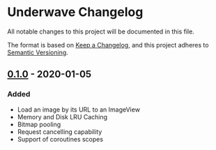  # Underwave Changelog
All notable changes to this project will be documented in this file.

The format is based on [Keep a Changelog](https://keepachangelog.com/en/1.0.0/),
and this project adheres to [Semantic Versioning](https://semver.org/spec/v2.0.0.html).
 
## [0.1.0] - 2020-01-05
### Added
- Load an image by its URL to an ImageView
- Memory and Disk LRU Caching
- Bitmap pooling
- Request cancelling capability
- Support of coroutines scopes
 
[0.1.0]: https://github.com/aallam/underwave/releases/tag/v0.0.1
